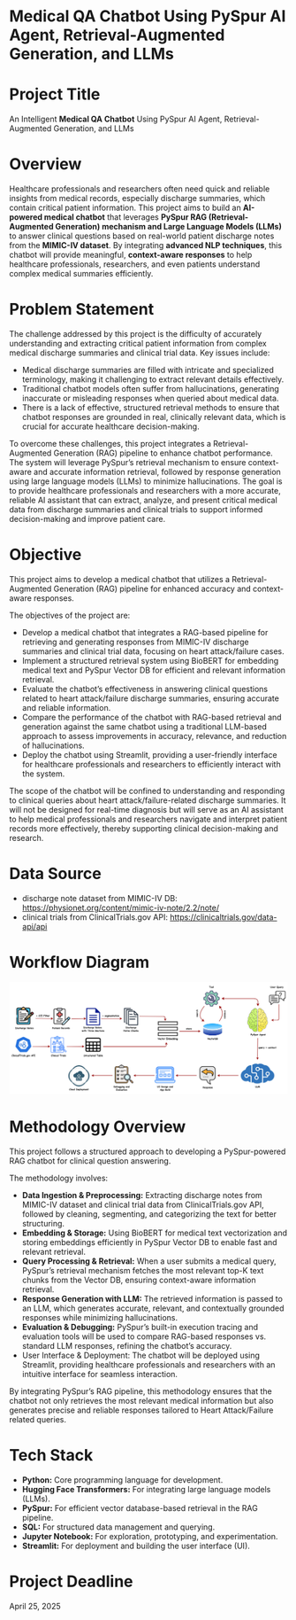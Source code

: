 # Medical QA Chatbot Using PySpur AI Agent, Retrieval-Augmented Generation, and LLMs

# Project Title

An Intelligent **Medical QA Chatbot** Using PySpur AI Agent, Retrieval-Augmented Generation, and LLMs

# Overview

Healthcare professionals and researchers often need quick and reliable insights from medical records, especially discharge summaries, which contain critical patient information. This project aims to build an **AI-powered medical chatbot** that leverages **PySpur RAG (Retrieval-Augmented Generation) mechanism and Large Language Models (LLMs)** to answer clinical questions based on real-world patient discharge notes from the **MIMIC-IV dataset**. By integrating **advanced NLP techniques**, this chatbot will provide meaningful, **context-aware responses** to help healthcare professionals, researchers, and even patients understand complex medical summaries efficiently.

# Problem Statement

The challenge addressed by this project is the difficulty of accurately understanding and extracting critical patient information from complex medical discharge summaries and clinical trial data. Key issues include:
- Medical discharge summaries are filled with intricate and specialized terminology, making it challenging to extract relevant details effectively.
- Traditional chatbot models often suffer from hallucinations, generating inaccurate or misleading responses when queried about medical data.
- There is a lack of effective, structured retrieval methods to ensure that chatbot responses are grounded in real, clinically relevant data, which is crucial for accurate healthcare decision-making.
  
To overcome these challenges, this project integrates a Retrieval-Augmented Generation (RAG) pipeline to enhance chatbot performance. The system will leverage PySpur’s retrieval mechanism to ensure context-aware and accurate information retrieval, followed by response generation using large language models (LLMs) to minimize hallucinations. The goal is to provide healthcare professionals and researchers with a more accurate, reliable AI assistant that can extract, analyze, and present critical medical data from discharge summaries and clinical trials to support informed decision-making and improve patient care.


# Objective

This project aims to develop a medical chatbot that utilizes a Retrieval-Augmented Generation (RAG) pipeline for enhanced accuracy and context-aware responses. 

The objectives of the project are:
- Develop a medical chatbot that integrates a RAG-based pipeline for retrieving and generating responses from MIMIC-IV discharge summaries and clinical trial data, focusing on heart attack/failure cases.
- Implement a structured retrieval system using BioBERT for embedding medical text and PySpur Vector DB for efficient and relevant information retrieval.
- Evaluate the chatbot’s effectiveness in answering clinical questions related to heart attack/failure discharge summaries, ensuring accurate and reliable information.
- Compare the performance of the chatbot with RAG-based retrieval and generation against the same chatbot using a traditional LLM-based approach to assess improvements in accuracy, relevance, and reduction of hallucinations.
- Deploy the chatbot using Streamlit, providing a user-friendly interface for healthcare professionals and researchers to efficiently interact with the system.

The scope of the chatbot will be confined to understanding and responding to clinical queries about heart attack/failure-related discharge summaries. It will not be designed for real-time diagnosis but will serve as an AI assistant to help medical professionals and researchers navigate and interpret patient records more effectively, thereby supporting clinical decision-making and research.

# Data Source

- discharge note dataset from MIMIC-IV DB: https://physionet.org/content/mimic-iv-note/2.2/note/
- clinical trials from ClinicalTrials.gov API: https://clinicaltrials.gov/data-api/api

# Workflow Diagram

![Workflow](https://github.com/shibbir-ahmad24/MS-Final-Project-on-LLM-RAG-Powered-Medical-Chatbot/blob/main/Medical-chatbot-workflow.jpg)

# Methodology Overview

This project follows a structured approach to developing a PySpur-powered RAG chatbot for clinical question answering. 

The methodology involves:
- **Data Ingestion & Preprocessing:** Extracting discharge notes from MIMIC-IV dataset and clinical trial data from ClinicalTrials.gov API, followed by cleaning, segmenting, and categorizing the text for better structuring.
- **Embedding & Storage:** Using BioBERT for medical text vectorization and storing embeddings efficiently in PySpur Vector DB to enable fast and relevant retrieval.
- **Query Processing & Retrieval:** When a user submits a medical query, PySpur’s retrieval mechanism fetches the most relevant top-K text chunks from the Vector DB, ensuring context-aware information retrieval.
- **Response Generation with LLM:** The retrieved information is passed to an LLM, which generates accurate, relevant, and contextually grounded responses while minimizing hallucinations.
- **Evaluation & Debugging:** PySpur’s built-in execution tracing and evaluation tools will be used to compare RAG-based responses vs. standard LLM responses, refining the chatbot’s accuracy.
- User Interface & Deployment: The chatbot will be deployed using Streamlit, providing healthcare professionals and researchers with an intuitive interface for seamless interaction.

By integrating PySpur’s RAG pipeline, this methodology ensures that the chatbot not only retrieves the most relevant medical information but also generates precise and reliable responses tailored to Heart Attack/Failure related queries.

# Tech Stack

- **Python:** Core programming language for development.
- **Hugging Face Transformers:** For integrating large language models (LLMs).
- **PySpur:** For efficient vector database-based retrieval in the RAG pipeline.
- **SQL:** For structured data management and querying.
- **Jupyter Notebook:** For exploration, prototyping, and experimentation.
- **Streamlit:** For deployment and building the user interface (UI).

# Project Deadline 

April 25, 2025
